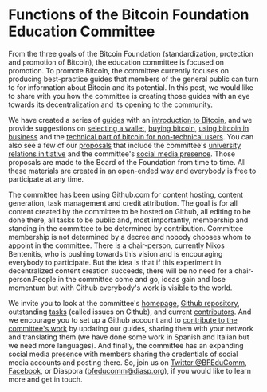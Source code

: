 # Functions of the Bitcoin Foundation Education Committee

From the three goals of the Bitcoin Foundation (standardization, protection and promotion of Bitcoin), the education committee is focused on promotion. To promote Bitcoin, the committee currently focuses on producing best-practice guides that members of the general public can turn to for information about Bitcoin and its potential. In this post, we would like to share with you how the committee is creating those guides with an eye towards its decentralization and its opening to the community.

We have created a series of [guides](https://github.com/btcfoundationedcom/btcfoundationedcom.github.io/tree/master/guides) with an [introduction to Bitcoin](https://github.com/btcfoundationedcom/btcfoundationedcom.github.io/blob/master/guides/en/introduction.md), and we provide suggestions on [selecting a wallet](https://github.com/btcfoundationedcom/btcfoundationedcom.github.io/blob/master/guides/en/security.md), [buying bitcoin](https://github.com/btcfoundationedcom/btcfoundationedcom.github.io/blob/master/guides/en/buying.md), [using bitcoin in business](https://github.com/btcfoundationedcom/btcfoundationedcom.github.io/blob/master/guides/en/businesses.md) and the [technical part of bitcoin for non-technical users](http://btcfoundationedcom.github.io/guides/BTCHandout2NonTech.pdf). You can also see a few of our [proposals](https://github.com/btcfoundationedcom/btcfoundationedcom.github.io/tree/master/proposals) that include the committee's [university relations initiative](https://github.com/btcfoundationedcom/btcfoundationedcom.github.io/blob/master/proposals/universities.md) and the committee's [social media presence](https://github.com/btcfoundationedcom/btcfoundationedcom.github.io/blob/master/proposals/socialmedia.md). Those proposals are made to the Board of the Foundation from time to time. All these materials are created in an open-ended way and everybody is free to participate at any time.

The committee has been using Github.com for content hosting, content generation, task management and credit attribution. The goal is for all content created by the committee to be hosted on Github, all editing to be done there, all tasks to be public and, most importantly, membership and standing in the committee to be determined by contribution. Committee membership is not determined by a decree and nobody chooses whom to appoint in the committee. There is a chair-person, currently Nikos Bentenitis, who is pushing towards this vision and is encouraging everybody to participate. But the idea is that if this experiment in decentralized content creation succeeds, there will be no need for a chair-person.People in the committee come and go, ideas gain and lose momentum but with Github everybody's work is visible to the world. 

We invite you to look at the committee's [homepage](btcfoundationedcom.github.io), [Github repository](https://github.com/btcfoundationedcom/btcfoundationedcom.github.io), outstanding [tasks](https://github.com/btcfoundationedcom/btcfoundationedcom.github.io/issues) (called issues on Github), and current [contributors](https://github.com/btcfoundationedcom/btcfoundationedcom.github.io/graphs/contributors). And we encourage you to set up a Github account and to [contribute to the committee's work](https://github.com/btcfoundationedcom/btcfoundationedcom.github.io/blob/master/contact/README.md) by updating our guides, sharing them with your network and translating them (we have done some work in Spanish and Italian but we need more languages). And finally, the committee has an expanding social media presence with members sharing the credentials of social media accounts and posting there. So, join us on [Twitter @BFEduComm](https://twitter.com/BFEduComm), [Facebook](https://www.facebook.com/groups/BFEduComm/), or Diaspora (bfeducomm@diasp.org), if you would like to learn more and get in touch.
